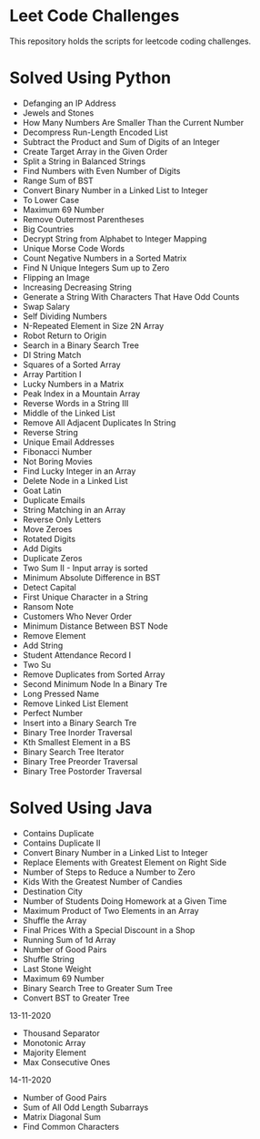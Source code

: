 # Leet Code Challenges

This repository holds the scripts for leetcode coding challenges.

# Solved Using Python

- Defanging an IP Address
- Jewels and Stones
- How Many Numbers Are Smaller Than the Current Number
- Decompress Run-Length Encoded List
- Subtract the Product and Sum of Digits of an Integer
- Create Target Array in the Given Order
- Split a String in Balanced Strings
- Find Numbers with Even Number of Digits
- Range Sum of BST
- Convert Binary Number in a Linked List to Integer
- To Lower Case
- Maximum 69 Number
- Remove Outermost Parentheses
- Big Countries
- Decrypt String from Alphabet to Integer Mapping
- Unique Morse Code Words
- Count Negative Numbers in a Sorted Matrix
- Find N Unique Integers Sum up to Zero
- Flipping an Image
- Increasing Decreasing String
- Generate a String With Characters That Have Odd Counts
- Swap Salary
- Self Dividing Numbers
- N-Repeated Element in Size 2N Array
- Robot Return to Origin
- Search in a Binary Search Tree
- DI String Match
- Squares of a Sorted Array
- Array Partition I
- Lucky Numbers in a Matrix
- Peak Index in a Mountain Array
- Reverse Words in a String III
- Middle of the Linked List
- Remove All Adjacent Duplicates In String
- Reverse String
- Unique Email Addresses
- Fibonacci Number
- Not Boring Movies
- Find Lucky Integer in an Array
- Delete Node in a Linked List
- Goat Latin
- Duplicate Emails
- String Matching in an Array
- Reverse Only Letters
- Move Zeroes
- Rotated Digits
- Add Digits
- Duplicate Zeros
- Two Sum II - Input array is sorted
- Minimum Absolute Difference in BST
- Detect Capital
- First Unique Character in a String
- Ransom Note
- Customers Who Never Order
- Minimum Distance Between BST Node
- Remove Element
- Add String
- Student Attendance Record I
- Two Su
- Remove Duplicates from Sorted Array
- Second Minimum Node In a Binary Tre
- Long Pressed Name
- Remove Linked List Element
- Perfect Number
- Insert into a Binary Search Tre
- Binary Tree Inorder Traversal
- Kth Smallest Element in a BS
- Binary Search Tree Iterator
- Binary Tree Preorder Traversal
- Binary Tree Postorder Traversal

# Solved Using Java 

- Contains Duplicate
- Contains Duplicate II
- Convert Binary Number in a Linked List to Integer
- Replace Elements with Greatest Element on Right Side
- Number of Steps to Reduce a Number to Zero
- Kids With the Greatest Number of Candies
- Destination City
- Number of Students Doing Homework at a Given Time
- Maximum Product of Two Elements in an Array
- Shuffle the Array	
- Final Prices With a Special Discount in a Shop
- Running Sum of 1d Array
- Number of Good Pairs
- Shuffle String
- Last Stone Weight
- Maximum 69 Number
- Binary Search Tree to Greater Sum Tree
- Convert BST to Greater Tree

13-11-2020 
- Thousand Separator
- Monotonic Array
- Majority Element
- Max Consecutive Ones

14-11-2020
- Number of Good Pairs
- Sum of All Odd Length Subarrays
- Matrix Diagonal Sum
- Find Common Characters
